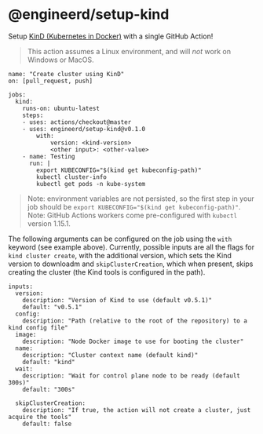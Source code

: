 # @engineerd/setup-kind

Setup [KinD (Kubernetes in Docker)](https://kind.sigs.k8s.io/) with a single GitHub Action!

> This action assumes a Linux environment, and will _not_ work on Windows or MacOS.

```
name: "Create cluster using KinD"
on: [pull_request, push]

jobs:
  kind:
    runs-on: ubuntu-latest
    steps:
    - uses: actions/checkout@master
    - uses: engineerd/setup-kind@v0.1.0
        with:
            version: <kind-version>
            <other input>: <other-value>        
    - name: Testing
      run: |
        export KUBECONFIG="$(kind get kubeconfig-path)"
        kubectl cluster-info
        kubectl get pods -n kube-system
```

> Note: environment variables are not persisted, so the first step in your job should be `export KUBECONFIG="$(kind get kubeconfig-path)"`.
> Note: GitHub Actions workers come pre-configured with `kubectl` version 1.15.1.

The following arguments can be configured on the job using the `with` keyword (see example above).
Currently, possible inputs are all the flags for `kind cluster create`, with the additional version, which sets the Kind version to downloadm and `skipClusterCreation`, which when present, skips creating the cluster (the Kind tools is configured in the path).

```
inputs:
  version:
    description: "Version of Kind to use (default v0.5.1)"
    default: "v0.5.1"
  config:
    description: "Path (relative to the root of the repository) to a kind config file"
  image:
    description: "Node Docker image to use for booting the cluster"
  name:
    description: "Cluster context name (default kind)"
    default: "kind"
  wait:
    description: "Wait for control plane node to be ready (default 300s)"
    default: "300s"

  skipClusterCreation:
    description: "If true, the action will not create a cluster, just acquire the tools"
    default: false
```
